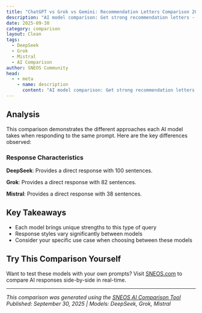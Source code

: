 ```yaml
---
title: "ChatGPT vs Grok vs Gemini: Recommendation Letters Comparison 2025"
description: "AI model comparison: Get strong recommendation letters - build professor relationships strategically..."
date: 2025-09-30
category: comparison
layout: Clean
tags:
  - DeepSeek
  - Grok
  - Mistral
  - AI Comparison
author: SNEOS Community
head:
  - - meta
    - name: description
      content: "AI model comparison: Get strong recommendation letters - build professor relationships strategically..."
---
```


<ChatComparison
  title="ChatGPT vs Grok vs Gemini: Recommendation Letters Comparison 2025"
  prompt="Get strong recommendation letters - build professor relationships strategically"
  :responses='{
    "DeepSeek": "Of course. This is one of the most critical, yet often misunderstood, aspects of a successful academic or early-career journey. A strong letter isn\u0027t just a formality; it\u0027s a powerful endorsement that tells a story about your abilities, character, and potential.\n\nHere is a strategic guide to building professor relationships and securing outstanding letters of recommendation.\n\n### The Golden Rule: You Cannot Ask for a Strong Letter. You Can Only **Earn** It.\n\nThe process begins on the first day of class, not the week before applications are due. Your goal is to make it *easy* for a professor to write you a glowing, detailed, and persuasive letter.\n\n---\n\n### Phase 1: Laying the Foundation (During the Semester)\n\nThis is where you build the raw material for the relationship.\n\n**1. Be a Present and Prepared Student:**\n*   **Go to Class \u0026 Sit Front/Center:** This seems simple, but it\u0027s crucial. Make eye contact, nod, show you\u0027re engaged.\n*   **Be Prepared:** Do the readings. Be ready to answer questions and contribute meaningfully to discussions.\n*   **Ask Insightful Questions:** Don\u0027t ask questions just to be heard. Ask questions that show you\u0027ve synthesized the material. \u0022I was thinking about how [Theory A] from last week contrasts with [Today\u0027s Concept]\u2014could you elaborate on that connection?\u0022\n\n**2. Make Strategic Use of Office Hours (The #1 Most Important Tool):**\n*   **Go Early and with a Purpose:** Don\u0027t wait until you\u0027re struggling. Go in the first few weeks with a question about a reading, a concept from lecture, or to ask about their research.\n*   **The Research Hook:** Look up the professor\u0027s research, publications, or bio beforehand. Say something like, \u0022I saw your paper on [Topic], and I\u0027m really interested in that area. Could you recommend any other readings to learn more?\u0022 This shows genuine intellectual curiosity.\n*   **Make it a Pattern:** Visit 2-3 times during the semester. This transforms you from a name on a roster to a person with a face, a story, and a mind.\n\n**3. Excel in the Work:**\n*   **Go Above and Beyond:** On assignments, especially papers or projects, put in the extra effort. A professor remembers a truly exceptional piece of work.\n*   **Show Growth:** If you struggle on an early assignment, go to office hours for help, and then demonstrate significant improvement on the next one. This shows coachability and resilience.\n\n---\n\n### Phase 2: Solidifying the Relationship (After the Course)\n\nThe relationship shouldn\u0027t end when you get your final grade.\n\n**1. The \u0022Post-Grade\u0022 Check-in:**\n*   After finals, send a brief, polite email thanking them for the course and mentioning something specific you learned or enjoyed. This is a classy move that leaves a lasting positive impression.\n\n**2. Find Deeper Engagement:**\n*   **Take Another Class:** This is the best signal of genuine interest.\n*   **Ask to be a Research Assistant (RA):** This is the gold standard. Even a few hours a week allows a professor to mentor you closely and observe your skills, work ethic, and intellectual character firsthand.\n*   **Ask for Independent Study/Directed Reading:** Propose a project that builds on their expertise and your interests. This demonstrates initiative and deep engagement.\n\n---\n\n### Phase 3: The \u0022Ask\u0022 \u0026 Providing the \u0022Packet\u0022\n\nWhen it\u0027s time to request the letter, be professional, polite, and make it as effortless as possible for them.\n\n**1. Choose Your Recommenders Wisely:**\n*   **Rule of Thumb:** A letter from a professor who knows you well in a B\u002B class is far better than a generic letter from a professor in an A\u002B class where you were anonymous.\n*   **Look for:** Tenured/Tenure-track professors are often preferred, but an incredibly strong letter from a well-respected adjunct or lecturer is better than a weak one from a full professor.\n*   **Diversity:** Aim for a mix (e.g., one from your major, one from a related field, one from a research supervisor).\n\n**2. Ask Early and Gracefully:**\n*   **Timeline:** Ask **at least one month** before the deadline. Professors are incredibly busy.\n*   **The Ask (In-Person is Best, Email is Fine):**\n    \u003E \u0022Hello Professor [Name], I really enjoyed your [Course Name] and learned a great deal. I\u0027m applying to [Type of Program] and was wondering if you would be willing and able to write me a *strong* letter of recommendation?\u0022\n\n    **Key Phrase:** \u0022Willing and able to write a *strong* letter.\u0022 This gives them a polite \u0022out.\u0022 If they hesitate or say no, thank them for their honesty\u2014it\u0027s better than a weak or late letter.\n\n**3. Provide a \u0022Recommendation Packet\u0022 (The Game-Changer)**\n\nOnce they agree, send a single, well-organized email with all the following attachments:\n\n*   **Your CV/Resume:** Up-to-date and polished.\n*   **Unofficial Transcript:** So they can see your overall academic record.\n*   **Personal Statement/Draft:** This is critical. It allows them to tailor their letter to your narrative and goals.\n*   **Specific List of Programs/Deadlines:** Create a clear table with the program name, deadline, and how to submit (email, link, etc.).\n*   **\u0022Brag Sheet\u0022 / Talking Points:** This is the most important document. Remind them of:\n    *   The specific class(es) you took with them and the grade you received.\n    *   A key insight you had or a project you did well on. *\u0022You might remember my final paper on [Topic], which you said had a strong analytical framework...\u0022*\n    *   2-3 key anecdotes or qualities you hope they\u0027ll highlight (e.g., \u0022my problem-solving skills on the midterm project,\u0022 \u0022my curiosity in office hours about your research,\u0022 \u0022my collaborative work in the group presentation\u0022).\n    *   Your key strengths and how they connect to the program/job you\u0027re applying for.\n\n---\n\n### Phase 4: The Follow-Through\n\n*   **Send a Reminder:** A polite email reminder one week before the first deadline is appreciated.\n*   **Say Thank You:** Send a heartfelt thank-you email once all letters are submitted.\n*   **Update Them:** If you get in, **tell them!** This is rewarding for them and strengthens the relationship for the future. A final update with your decision is a perfect closing loop.\n\n### Template: The \u0022Ask\u0022 \u0026 Packet Email\n\n**Subject:** Letter of Recommendation Request - [Your Name]\n\n**Body:**\n\nDear Professor [Last Name],\n\nI hope this email finds you well.\n\nI am writing to formally request a letter of recommendation for my applications to [e.g., master\u0027s programs in Public Policy]. I thoroughly enjoyed your [Course Name] class in [Semester, Year], particularly our unit on [Specific Topic], and it was a significant part of my decision to pursue this path.\n\nBased on my performance in your class and our conversations about [e.g., your research on X], I believe you are in a strong position to comment on my [specific skills, e.g., analytical abilities, writing skills, research potential].\n\nI have attached a packet of materials for your convenience, which includes:\n1.  My current CV.\n2.  My draft personal statement.\n3.  A list of programs with their deadlines and submission instructions.\n4.  A brief document with some details to jog your memory.\n\nThe first deadline is [Date]. Please let me know if you would be willing to write a strong letter for me and if you need any additional information.\n\nThank you for your time and consideration.\n\nSincerely,\n\n[Your Full Name]\n[Your Student ID]\n\nBy following this strategic plan, you transform the recommendation letter from a transactional hurdle into the natural outcome of a genuine, professional, and mutually respectful academic relationship.",
    "Grok": "Getting strong recommendation letters for academic or professional opportunities requires building meaningful relationships with professors who can vouch for your skills, character, and potential. Here\u2019s a strategic guide to cultivating those relationships and securing compelling letters of recommendation:\n\n---\n\n### 1. Start Early and Be Intentional\n   - **Timing**: Begin building relationships with professors at least 1\u20132 years before you need a recommendation letter (e.g., during your first or second year of college if applying for grad school or internships).\n   - **Choose Wisely**: Identify professors in your field of interest or those teaching subjects relevant to your future goals (e.g., grad school, job applications). Prioritize professors who can speak to your academic abilities, work ethic, or specific skills.\n   - **Diversify**: Build relationships with multiple professors to have options when the time comes. Aim for at least 2\u20133 potential recommenders.\n\n---\n\n### 2. Stand Out in Class\n   - **Participate Actively**: Engage in class discussions, ask thoughtful questions, and demonstrate genuine curiosity. Professors notice students who show intellectual passion.\n   - **Excel Academically**: Aim to perform well in their courses. Strong grades give professors concrete evidence of your capabilities to include in their letters.\n   - **Visit Office Hours**: Use office hours to ask for clarification on material, discuss career goals, or explore topics beyond the syllabus. This shows initiative and helps the professor get to know you personally.\n   - **Submit Polished Work**: Turn in well-researched, thoughtful assignments. Your work ethic and attention to detail will leave a lasting impression.\n\n---\n\n### 3. Get Involved Beyond the Classroom\n   - **Join Research Projects**: If possible, ask to assist with a professor\u2019s research. Working closely on a project gives them firsthand insight into your skills, dedication, and ability to collaborate.\n   - **Participate in Extracurriculars**: Engage in clubs, events, or initiatives tied to the professor\u2019s department or interests. For example, attend seminars or guest lectures they organize.\n   - **Seek Mentorship**: Ask for advice on academic or career paths. Professors appreciate students who value their guidance and often form stronger bonds through mentorship.\n\n---\n\n### 4. Build a Personal Connection\n   - **Be Genuine**: Show authentic interest in their work or expertise. Read their publications or mention specific lectures that inspired you.\n   - **Share Your Goals**: Discuss your academic or career aspirations with them. This context helps them understand your motivations and write tailored recommendation letters later.\n   - **Be Respectful and Professional**: Always communicate politely, whether in person or via email. Small things like saying \u201Cthank you\u201D after office hours or acknowledging their feedback go a long way.\n\n---\n\n### 5. Maintain the Relationship\n   - **Stay in Touch**: After a course ends, send occasional updates (e.g., an email about a relevant achievement or project). This keeps you on their radar without being overbearing.\n   - **Take Multiple Classes**: If possible, enroll in additional courses or seminars with the same professor to deepen the relationship over time.\n   - **Avoid Cramming**: Don\u2019t wait until the last minute to ask for a letter. Building a relationship takes time, and rushed requests can come across as transactional.\n\n---\n\n### 6. Ask for the Letter Strategically\n   - **Timing of Request**: Ask at least 4\u20136 weeks (or more) before the deadline to give them ample time to write a thoughtful letter.\n   - **Be Polite and Specific**: When asking, explain why you\u2019re reaching out to them specifically (e.g., \u201CI really valued your feedback in [course] and believe you\u2019re familiar with my skills in [area]\u201D). Mention the purpose of the letter (e.g., grad school, internship) and any deadlines.\n   - **Provide Materials**: Make their job easier by supplying a resume, transcript, statement of purpose, or specific points you\u2019d like them to highlight (e.g., a project, leadership role, or character trait). Include application instructions if relevant.\n   - **Ask if They\u2019re Comfortable**: Phrase your request to give them an out (e.g., \u201CWould you feel comfortable writing a strong recommendation for me?\u201D). You want a letter from someone enthusiastic about supporting you.\n\n---\n\n### 7. Follow Up and Express Gratitude\n   - **Send Reminders**: If the deadline is approaching, send a polite reminder 1\u20132 weeks in advance.\n   - **Thank Them**: After they submit the letter (or agree to write it), send a heartfelt thank-you note or email. A small gesture like a handwritten card can leave a positive impression.\n   - **Update Them**: If you get accepted or achieve the goal they supported, let them know. Professors appreciate hearing about your success and it strengthens the relationship for future needs.\n\n---\n\n### Additional Tips\n   - **Target the Right Fit**: Some applications require recommenders to know you in specific contexts (e.g., academic vs. professional). Choose professors who align with those requirements.\n   - **Quality Over Quantity**: A detailed, personal letter from a professor who knows you well is far better than a generic one from a \u201Cbig name\u201D who barely remembers you.\n   - **Waive Your Rights**: If the application allows you to waive your right to see the letter, do so. This signals trust in the recommender and often results in a more candid, credible letter.\n   - **Prepare for Alternatives**: If a professor declines or seems hesitant, thank them and pivot to another potential recommender. Don\u2019t take it personally; they may feel they can\u2019t write a strong enough letter.\n\n---\n\n### Common Mistakes to Avoid\n   - **Being Too Transactional**: Don\u2019t treat professors as mere \u201Cletter machines.\u201D Focus on genuine engagement rather than just the end goal.\n   - **Asking Last-Minute**: Rushed requests can annoy professors or result in weaker letters due to time constraints.\n   - **Not Providing Context**: Failing to share information about the opportunity or your achievements can lead to generic, less impactful letters.\n   - **Ignoring Weak Connections**: Don\u2019t ask a professor who doesn\u2019t know you well or with whom you\u2019ve had minimal interaction\u2014they won\u2019t be able to write a meaningful letter.\n\n---\n\nBy investing time and effort into building authentic relationships with professors, you\u2019ll not only secure strong recommendation letters but also gain valuable mentors who can guide you in your academic and professional journey. Start small, be consistent, and approach every interaction with respect and curiosity.",
    "Mistral": "Building strong relationships with professors can indeed help you secure strong recommendation letters. Here\u0027s a strategic approach to help you achieve this:\n\n1. **Choose the Right Professors:**\n   - Target professors who teach in your major or field of interest.\n   - Consider professors whose research or projects align with your career goals.\n   - Look for professors who have a good reputation in their field and are known for being supportive of students.\n\n2. **Attend Office Hours:**\n   - Regularly attend office hours to discuss course material, ask questions, or seek advice.\n   - This shows your interest in the subject and gives the professor a chance to know you better.\n\n3. **Participate Actively in Class:**\n   - Actively participate in class discussions and activities.\n   - Professors notice students who show enthusiasm and engagement.\n\n4. **Excel in Their Course:**\n   - Aim to do well in their course. Professors are more likely to write strong letters for students who demonstrate a good understanding of the material.\n\n5. **Get Involved in Research or Projects:**\n   - If the professor is involved in research, express your interest in assisting. This can provide valuable experience and strengthen your relationship.\n   - Participate in any projects or extracurricular activities they oversee.\n\n6. **Seek Their Advice:**\n   - Ask for their advice on your academic or career plans. This shows that you value their expertise and gives them a chance to guide you.\n\n7. **Keep Them Updated:**\n   - Keep them updated on your academic progress, internships, or jobs. This helps them see your growth and development over time.\n\n8. **Be Professional and Respectful:**\n   - Always interact with professors in a professional and respectful manner. This includes being on time, being prepared, and showing appreciation for their help.\n\n9. **Ask for a Letter of Recommendation in Person:**\n   - When it\u0027s time to ask for a letter, do so politely and in person if possible. Explain what the letter is for and provide them with all the necessary information.\n\n10. **Give Plenty of Notice:**\n    - Professors are busy, so give them plenty of notice when asking for a letter. Two to three months is ideal.\n\n11. **Provide Materials:**\n    - Provide them with your resume, a draft of your personal statement or application, and any forms they need to fill out. Make the process as easy as possible for them.\n\n12. **Follow Up:**\n    - After they\u0027ve written the letter, follow up with a thank-you note to express your appreciation."
  }'
  published-date="12:21"
/>

## Analysis

This comparison demonstrates the different approaches each AI model takes when responding to the same prompt. Here are the key differences observed:

### Response Characteristics

**DeepSeek**: Provides a direct response with 100 sentences. 

**Grok**: Provides a direct response with 82 sentences. 

**Mistral**: Provides a direct response with 38 sentences. 

## Key Takeaways

- Each model brings unique strengths to this type of query
- Response styles vary significantly between models
- Consider your specific use case when choosing between these models

## Try This Comparison Yourself

Want to test these models with your own prompts? Visit [SNEOS.com](https://sneos.com) to compare AI responses side-by-side in real-time.

---

*This comparison was generated using the [SNEOS AI Comparison Tool](https://sneos.com)*
*Published: September 30, 2025 | Models: DeepSeek, Grok, Mistral*
